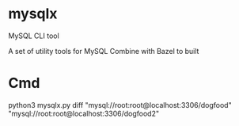 # mysqlx
MySQL CLI tool

A set of utility tools for MySQL
Combine with Bazel to built


# Cmd

python3 mysqlx.py diff "mysql://root:root@localhost:3306/dogfood" "mysql://root:root@localhost:3306/dogfood2"